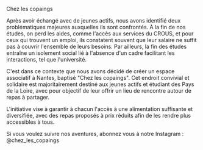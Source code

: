 Chez les copaings

Après avoir échangé avec de jeunes actifs, nous avons identifié deux problématiques majeures auxquelles ils sont confrontés.
À la fin de nos études, on perd les aides, comme l'accès aux services du CROUS, et pour ceux qui trouvent un emploi, ils constatent souvent que leur salaire ne suffit pas à couvrir l'ensemble de leurs besoins. 
Par ailleurs, la fin des études entraîne un isolement social lié à l'absence d'un cadre facilitant les interactions, tel que l'université.

C'est dans ce contexte que nous avons décidé de créer un espace associatif à Nantes, baptisé "Chez les copaings". Cet endroit convivial et solidaire est majoritairement destiné aux jeunes actifs et étudiant des Pays de la Loire, avec pour objectif de leur offrir un lieu de rencontre autour de repas à partager.


L'initiative vise à garantir à chacun l'accès à une alimentation suffisante et diversifiée, avec des repas proposés à prix réduits afin de les rendre plus accessibles à tous.

Si vous voulez suivre nos aventures, abonnez vous à notre Instagram : @chez_les_copaings 
